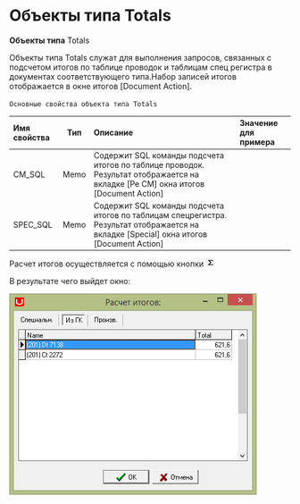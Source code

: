 # Объекты типа Totals

**Объекты типа** Totals

Объекты типа Totals служат для выполнения запросов, связанных с подсчетом итогов по таблице проводок и таблицам спец регистра в документах соответствующего типа.Набор записей итогов отображается в окне итогов \[Document Action\].

`Основные свойства объекта типа Totals`

| **Имя свойства** | **Тип** | **Описание** | **Значение для примера** |
| :--- | :---: | :--- | :--- |
| CM\_SQL | Memo | Содержит SQL команды подсчета итогов по таблице проводок. Результат отображается на вкладке \[Pe CM\] окна итогов \[Document Action\] |  |
| SPEC\_SQL | Memo | Содержит SQL команды подсчета итогов по таблицам спецрегистра.  Результат отображается на вкладке \[Special\] окна итогов \[Document Action\] |  |

Расчет итогов осуществляется с помощью кнопки ![N](https://github.com/prbsoft/wiki/blob/master/src/23.png?raw=true)

В результате чего выйдет окно:

![](../../../.gitbook/assets/raschet-itogov.png)


